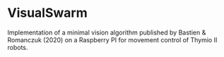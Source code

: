 # VisualSwarm
Implementation of a minimal vision algorithm published by Bastien &amp; Romanczuk (2020) on a Raspberry PI for movement control of Thymio II robots.
